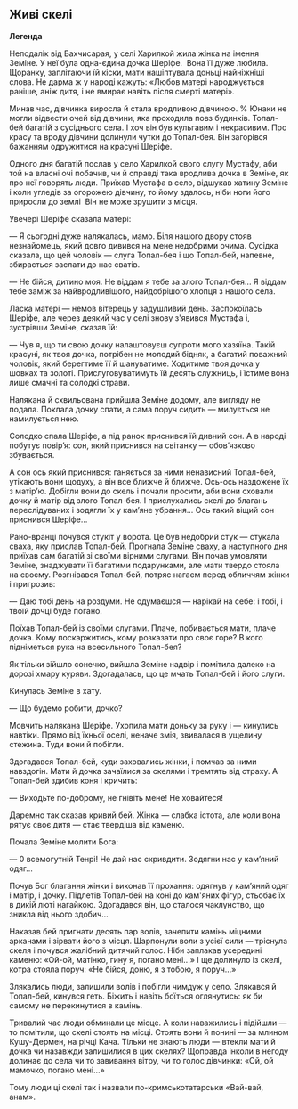## Живі скелі

__Легенда__

Неподалік від Бахчисарая, у селі Харилкой жила жінка на імення Земіне.
У неї була одна-єдина дочка Шеріфе.
 Вона її дуже любила.
Щоранку, заплітаючи їй кіски, мати нашіптувала доньці найніжніші слова.
Не дарма ж у народі кажуть: «Любов матері народжується раніше, аніж дитя, і не вмирає навіть після смерті матері».

Минав час, дівчинка виросла й стала вродливою дівчиною.
% Юнаки не могли відвести очей від дівчини, яка проходила повз будинків.
Топал-бей багатій з сусіднього села.
І хоч він був кульгавим і некрасивим.
Про красу та вроду дівчини долинули чутки до Топал-бея.
Він загорівся бажанням одружитися на красуні Шеріфе.

Одного дня багатій послав у село Харилкой свого слугу Мустафу, аби той на власні очі побачив, чи й справді така вродлива дочка в Земіне, як про неї говорять люди.
Приїхав Мустафа в село, відшукав хатину Земіне і коли угледів за огорожею дівчину, то йому здалось, ніби ноги його приросли до землі
 Він не може зрушити з місця.

Увечері Шеріфе сказала матері:

— Я сьогодні дуже налякалась, мамо.
Біля нашого двору стояв незнайомець, який довго дивився на мене недобрими очима.
Сусідка сказала, що цей чоловік —
слуга Топал-бея і що Топал-бей, напевне, збирається заслати до нас сватів.

— Не бійся, дитино моя.
Не віддам я тебе за злого Топал-бея...
Я віддам тебе заміж за найвродливішого, найдобрішого хлопця з нашого села.

Ласка матері — немов вітерець у задушливий день.
Заспокоїлась Шеріфе, але через деякий час у селі знову з'явився Мустафа і, зустрівши Земіне, сказав їй:

— Чув я, що ти свою дочку налаштовуєш супроти мого хазяїна.
Такій красуні, як твоя дочка, потрібен не молодий бідняк, а багатий поважний чоловік, який берегтиме її й шануватиме.
Ходитиме твоя дочка у шовках та золоті.
Прислуговуватимуть їй десять служниць, і їстиме вона лише смачні та солодкі страви.

Налякана й схвильована прийшла Земіне додому, але вигляду не подала.
Поклала дочку спати, а сама поруч сидить — милується не намилується нею.

Солодко спала Шеріфе, а під ранок приснився їй дивний сон.
А в народі побутує повір’я: сон, який приснився на світанку — обов’язково збувається.

А сон ось який приснився: ганяється за ними ненависний Топал-бей, утікають вони щодуху, а він все ближче й ближче.
Ось-ось наздожене їх з матір’ю.
Добігли вони до скель і почали просити, аби вони сховали дочку й матір від злого Топал-бея.
І прислухались скелі до благань переслідуваних і зодягли їх у кам’яне убрання...
Ось такий віщий сон приснився Шеріфе...

Рано-вранці почувся стукіт у ворота.
Це був недобрий стук — стукала сваха, яку прислав Топал-бей.
Прогнала Земіне сваху, а наступного дня приїхав сам багатій зі своїми вірними слугами.
Він почав умовляти Земіне, знаджувати її багатими подарунками, але мати твердо стояла на своєму.
Розгнівався Топал-бей, потряс нагаєм перед обличчям жінки і пригрозив:

— Даю тобі день на роздуми.
Не одумаєшся — нарікай на себе: і тобі, і твоїй дочці буде погано.

Поїхав Топал-бей із своїми слугами.
Плаче, побивається мати, плаче дочка.
Кому поскаржитись, кому розказати про своє горе?
В кого підніметься рука на всесильного Топал-бея?

Як тільки зійшло сонечко, вийшла Земіне надвір і помітила далеко на дорозі хмару куряви.
Здогадалась, що це мчать Топал-бей і його слуги.

Кинулась Земіне в хату.

— Що будемо робити, дочко?

Мовчить налякана Шеріфе.
Ухопила мати доньку за руку і — кинулись навтіки.
Прямо від їхньої оселі, неначе змія, звивалася в ущелину стежина.
Туди вони й побігли.

Здогадався Топал-бей, куди заховались жінки, і помчав за ними навздогін.
Мати й дочка зачаїлися за скелями і тремтять від страху.
А Топал-бей здибив коня і кричить:

— Виходьте по-доброму, не гнівіть мене!
Не ховайтеся!

Даремно так сказав кривий бей.
Жінка — слабка істота, але коли вона рятує своє дитя — стає твердіша від каменю.

Почала Земіне молити Бога:

— 0 всемогутній Тенрі!
Не дай нас скривдити.
Зодягни нас у кам’яний одяг...

Почув Бог благання жінки і виконав її прохання: одягнув у кам’яний одяг і матір, і дочку.
Підлетів Топал-бей на коні до кам'яних фігур, стьобає їх в дикій люті нагайкою.
Здогадався він, що сталося чаклунство, що зникла від нього здобич...

Наказав бей пригнати десять пар волів, зачепити камінь міцними арканами і зірвати його з місця.
Шарпонули воли з усієї сили — тріснула скеля і почувся жалібний дитячий голос.
Ніби заплакав усередині каменю: «Ой-ой, матінко, гину я, погано мені...» І ще долинуло із скелі, котра стояла поруч: «Не бійся, доню, я з тобою, я поруч...»

Злякались люди, залишили волів і побігли чимдуж у село.
Злякався й Топал-бей, кинувся геть.
Біжить і навіть боїться оглянутись: як би самому не перекинутися в камінь.

Тривалий час люди обминали це місце.
А коли наважились і підійшли — то помітили, що скелі стоять на місці.
Стоять вони й понині — за млином Кушу-Дермен, на річці Кача.
Тільки не знають люди — втекли мати й дочка чи назавжди залишилися в цих скелях?
Щоправда інколи в негоду долинає до села чи то завивання вітру, чи то голос дівчинки: «Ой, ой мамочко, погано мені...»

Тому люди ці скелі так і назвали по-кримськотатарськи «Вай-вай, анам».
